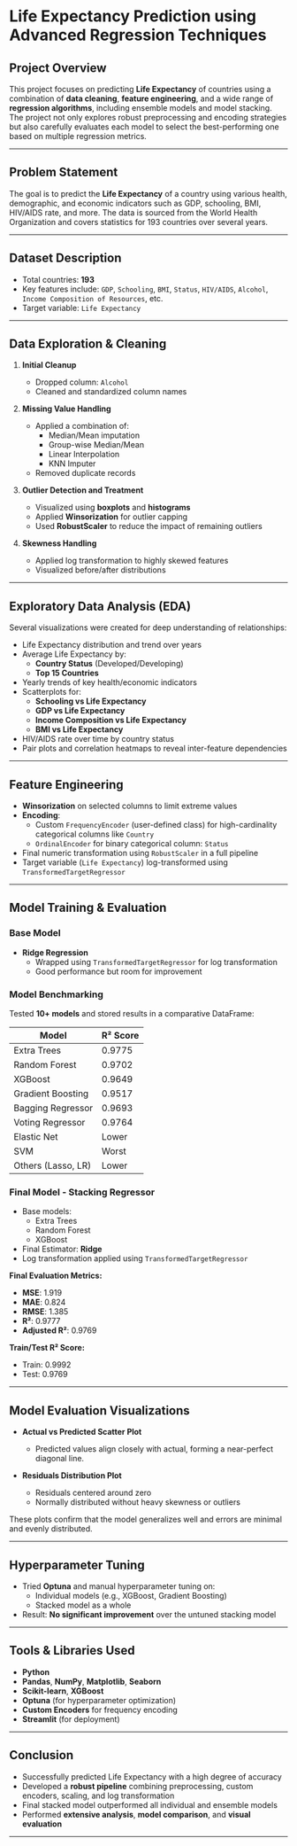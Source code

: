 # Life Expectancy Prediction using Advanced Regression Techniques

## Project Overview

This project focuses on predicting **Life Expectancy** of countries using a combination of **data cleaning**, **feature engineering**, and a wide range of **regression algorithms**, including ensemble models and model stacking. The project not only explores robust preprocessing and encoding strategies but also carefully evaluates each model to select the best-performing one based on multiple regression metrics.

---

## Problem Statement

The goal is to predict the **Life Expectancy** of a country using various health, demographic, and economic indicators such as GDP, schooling, BMI, HIV/AIDS rate, and more. The data is sourced from the World Health Organization and covers statistics for 193 countries over several years.

---

## Dataset Description

- Total countries: **193**
- Key features include: `GDP`, `Schooling`, `BMI`, `Status`, `HIV/AIDS`, `Alcohol`, `Income Composition of Resources`, etc.
- Target variable: `Life Expectancy`

---

## Data Exploration & Cleaning

1. **Initial Cleanup**
   - Dropped column: `Alcohol`
   - Cleaned and standardized column names

2. **Missing Value Handling**
   - Applied a combination of:
     - Median/Mean imputation
     - Group-wise Median/Mean
     - Linear Interpolation
     - KNN Imputer
   - Removed duplicate records

3. **Outlier Detection and Treatment**
   - Visualized using **boxplots** and **histograms**
   - Applied **Winsorization** for outlier capping
   - Used **RobustScaler** to reduce the impact of remaining outliers

4. **Skewness Handling**
   - Applied log transformation to highly skewed features
   - Visualized before/after distributions

---

## Exploratory Data Analysis (EDA)

Several visualizations were created for deep understanding of relationships:

- Life Expectancy distribution and trend over years
- Average Life Expectancy by:
  - **Country Status** (Developed/Developing)
  - **Top 15 Countries**
- Yearly trends of key health/economic indicators
- Scatterplots for:
  - **Schooling vs Life Expectancy**
  - **GDP vs Life Expectancy**
  - **Income Composition vs Life Expectancy**
  - **BMI vs Life Expectancy**
- HIV/AIDS rate over time by country status
- Pair plots and correlation heatmaps to reveal inter-feature dependencies

---

## Feature Engineering

- **Winsorization** on selected columns to limit extreme values
- **Encoding**:
  - Custom `FrequencyEncoder` (user-defined class) for high-cardinality categorical columns like `Country`
  - `OrdinalEncoder` for binary categorical column: `Status`
- Final numeric transformation using `RobustScaler` in a full pipeline
- Target variable (`Life Expectancy`) log-transformed using `TransformedTargetRegressor`

---

## Model Training & Evaluation

### Base Model
- **Ridge Regression**
  - Wrapped using `TransformedTargetRegressor` for log transformation
  - Good performance but room for improvement

### Model Benchmarking
Tested **10+ models** and stored results in a comparative DataFrame:

| Model              | R² Score |
|--------------------|----------|
| Extra Trees        | 0.9775   |
| Random Forest      | 0.9702   |
| XGBoost            | 0.9649   |
| Gradient Boosting  | 0.9517   |
| Bagging Regressor  | 0.9693   |
| Voting Regressor   | 0.9764   |
| Elastic Net        | Lower    |
| SVM                | Worst    |
| Others (Lasso, LR) | Lower    |

### Final Model - **Stacking Regressor**

- Base models:
  - Extra Trees
  - Random Forest
  - XGBoost
- Final Estimator: **Ridge**
- Log transformation applied using `TransformedTargetRegressor`

**Final Evaluation Metrics:**

- **MSE**: 1.919
- **MAE**: 0.824
- **RMSE**: 1.385
- **R²**: 0.9777
- **Adjusted R²**: 0.9769

**Train/Test R² Score:**

- Train: 0.9992
- Test: 0.9769  

---

## Model Evaluation Visualizations

- **Actual vs Predicted Scatter Plot**
  - Predicted values align closely with actual, forming a near-perfect diagonal line.

- **Residuals Distribution Plot**
  - Residuals centered around zero
  - Normally distributed without heavy skewness or outliers

These plots confirm that the model generalizes well and errors are minimal and evenly distributed.

---

## Hyperparameter Tuning

- Tried **Optuna** and manual hyperparameter tuning on:
  - Individual models (e.g., XGBoost, Gradient Boosting)
  - Stacked model as a whole
- Result: **No significant improvement** over the untuned stacking model

---

## Tools & Libraries Used

- **Python**
- **Pandas**, **NumPy**, **Matplotlib**, **Seaborn**
- **Scikit-learn**, **XGBoost**
- **Optuna** (for hyperparameter optimization)
- **Custom Encoders** for frequency encoding
- **Streamlit** (for deployment)  
---

## Conclusion

- Successfully predicted Life Expectancy with a high degree of accuracy
- Developed a **robust pipeline** combining preprocessing, custom encoders, scaling, and log transformation
- Final stacked model outperformed all individual and ensemble models
- Performed **extensive analysis**, **model comparison**, and **visual evaluation**

---
